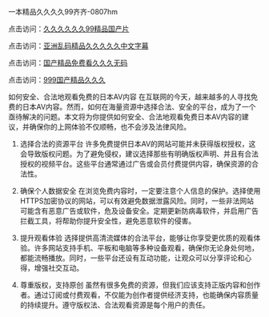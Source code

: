 一本精品久久久久99齐齐-0807hm

点击访问：<a href="https://heiliaozj3tjd.pages.dev">久久久久久久99精品国产片</a>

点击访问：<a href="https://heiliaoxwd5i8.pages.dev">亚洲乱码精品久久久久久中文字幕</a>

点击访问：<a href="https://heiliaoga6s9v.pages.dev">国产精品免费看久久久无码</a>

点击访问：<a href="https://heiliaoll4qsx.pages.dev">999国产精品久久久</a>

如何安全、合法地观看免费的日本AV内容
在互联网的今天，越来越多的人寻找免费的日本AV内容。然而，如何在海量资源中选择合法、安全的平台，成为了一个亟待解决的问题。本文将为你提供如何安全、合法地观看免费日本AV内容的建议，并确保你的上网体验不仅顺畅，也不会涉及法律风险。

1. 选择合法的资源平台
许多免费提供日本AV的网站可能并未获得版权授权，这会导致版权问题。为了避免侵权，建议选择那些有明确版权声明、并且有合法授权的视频平台。这些平台通常通过广告或会员付费提供内容，确保资源的合法性。

2. 确保个人数据安全
在浏览免费内容时，一定要注意个人信息的保护。选择使用HTTPS加密协议的网站，可以有效避免数据泄露风险。同时，一些非法网站可能含有恶意广告或软件，危及设备安全。定期更新防病毒软件，并启用广告拦截工具，将帮助你提升安全性，避免恶意软件的侵害。

3. 提升观看体验
选择提供高清流媒体的合法平台，能够让你享受更优质的观看体验。许多网站支持手机、平板和电脑等多种设备观看，确保你无论身处何地，都能流畅播放。同时，一些平台还设有互动功能，让观众可以分享评论和心得，增强社交互动。

4. 尊重版权，支持原创
虽然有很多免费的资源，但我们应该支持正版内容和创作者。通过订阅或付费观看，不仅能为创作者提供经济支持，也能确保内容质量的持续提升。遵守版权法、合法观看资源是每个用户的责任。


<span style="display:none;">[Canonical link](https://github.com/mua246/23567 ）</span>
